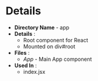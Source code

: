 # Details

- **Directory Name** - app
- **Details** :
  - Root component for React
  - Mounted on div#root
- **Files** :
  - _App_ - Main App component
- **Used In** :
  - index.jsx
